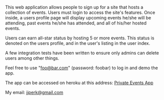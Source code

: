 This web application allows people to sign up for a site that hosts a collection
of events. Users must login to access the site's features. Once inside, a users 
profile page will display upcoming events he/she will be attending, past events 
he/she has attended, and all of his/her hosted events. 

Users can earn all-star status by hosting 5 or more events. This status is 
denoted on the users profile, and in the user's listing in the user index. 

A few integration tests have been written to ensure only admins can delete
users among other things. 

Feel free to use "foo@bar.com" (password: foobar) to log in and demo the app. 

The app can be accessed on heroku at this address: 
<a href="https://obscure-earth-39557.herokuapp.com">Private Events App</a>

My email: jjperk@gmail.com